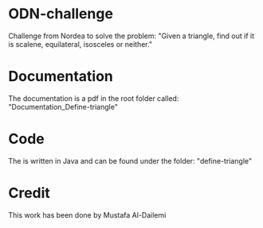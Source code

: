 # ODN-challenge
Challenge from Nordea to solve the problem: "Given a triangle, find out if it is scalene, equilateral, isosceles or neither."

# Documentation
The documentation is a pdf in the root folder called: "Documentation_Define-triangle"

# Code
The is written in Java and can be found under the folder: "define-triangle"

# Credit
This work has been done by Mustafa Al-Dailemi
